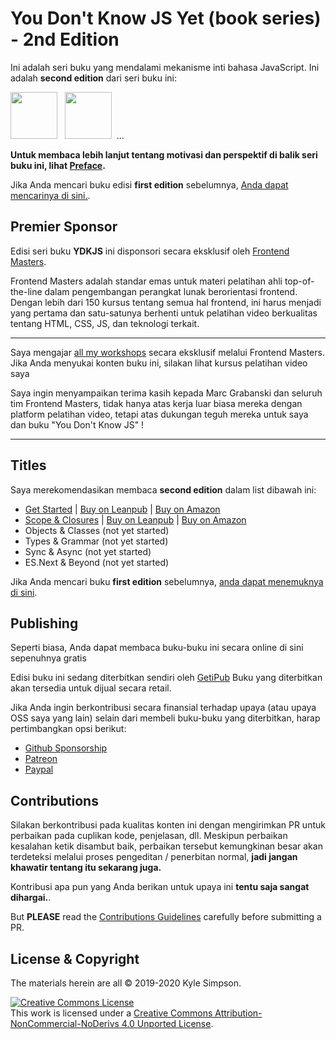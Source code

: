 # You Don't Know JS Yet (book series) - 2nd Edition

Ini adalah seri buku yang mendalami mekanisme inti bahasa JavaScript. Ini adalah **second edition** dari seri buku ini:

<a href="https://leanpub.com/ydkjsy-get-started"><img src="get-started/images/cover.png" width="75"></a>&nbsp;&nbsp;
<a href="https://leanpub.com/ydkjsy-scope-closures"><img src="scope-closures/images/cover.png" width="75"></a>&nbsp;&nbsp;...

**Untuk membaca lebih lanjut tentang motivasi dan perspektif di balik seri buku ini, lihat [Preface](preface.md).**

Jika Anda mencari buku edisi **first edition** sebelumnya, [Anda dapat mencarinya di sini.](https://github.com/getify/You-Dont-Know-JS/blob/1st-ed/README.md).

## Premier Sponsor

Edisi seri buku **YDKJS** ini disponsori secara eksklusif oleh [Frontend Masters](https://frontendmasters.com).

Frontend Masters adalah standar emas untuk materi pelatihan ahli top-of-the-line dalam pengembangan perangkat lunak berorientasi frontend. Dengan lebih dari 150 kursus tentang semua hal frontend, ini harus menjadi yang pertama dan satu-satunya berhenti untuk pelatihan video berkualitas tentang HTML, CSS, JS, dan teknologi terkait.

----

Saya mengajar [all my workshops](https://frontendmasters.com/kyle-simpson) secara eksklusif melalui Frontend Masters. Jika Anda menyukai konten buku ini, silakan lihat kursus pelatihan video saya

Saya ingin menyampaikan terima kasih kepada Marc Grabanski dan seluruh tim Frontend Masters, tidak hanya atas kerja luar biasa mereka dengan platform pelatihan video, tetapi atas dukungan teguh mereka untuk saya dan buku "You Don't Know JS" !

----

## Titles

Saya merekomendasikan membaca **second edition** dalam list dibawah ini:

* [Get Started](get-started/README.md) | [Buy on Leanpub](https://leanpub.com/ydkjsy-get-started) | [Buy on Amazon](https://www.amazon.com/dp/B084BNMN7T)
* [Scope & Closures](scope-closures/README.md) | [Buy on Leanpub](https://leanpub.com/ydkjsy-scope-closures) | [Buy on Amazon](https://www.amazon.com/dp/B08634PZ3N)
* Objects & Classes (not yet started)
* Types & Grammar (not yet started)
* Sync & Async (not yet started)
* ES.Next & Beyond (not yet started)

Jika Anda mencari buku **first edition** sebelumnya, [anda dapat menemuknya di sini](https://github.com/getify/You-Dont-Know-JS/blob/1st-ed/README.md).

## Publishing

Seperti biasa, Anda dapat membaca buku-buku ini secara online di sini sepenuhnya gratis

Edisi buku ini sedang diterbitkan sendiri oleh [GetiPub](https://geti.pub) Buku yang diterbitkan akan tersedia untuk dijual secara retail.

Jika Anda ingin berkontribusi secara finansial terhadap upaya (atau upaya OSS saya yang lain) selain dari membeli buku-buku yang diterbitkan, harap pertimbangkan opsi berikut:

* [Github Sponsorship](https://github.com/users/getify/sponsorship)
* [Patreon](https://www.patreon.com/getify)
* [Paypal](https://www.paypal.me/getify)

## Contributions

Silakan berkontribusi pada kualitas konten ini dengan mengirimkan PR untuk perbaikan pada cuplikan kode, penjelasan, dll. Meskipun perbaikan kesalahan ketik disambut baik, perbaikan tersebut kemungkinan besar akan terdeteksi melalui proses pengeditan / penerbitan normal, **jadi jangan khawatir tentang itu sekarang juga.**

Kontribusi apa pun yang Anda berikan untuk upaya ini **tentu saja sangat dihargai.**.

But **PLEASE** read the [Contributions Guidelines](CONTRIBUTING.md) carefully before submitting a PR.

## License & Copyright

The materials herein are all &copy; 2019-2020 Kyle Simpson.

<a rel="license" href="http://creativecommons.org/licenses/by-nc-nd/4.0/"><img alt="Creative Commons License" style="border-width:0" src="https://i.creativecommons.org/l/by-nc-nd/4.0/88x31.png" /></a><br />This work is licensed under a <a rel="license" href="http://creativecommons.org/licenses/by-nc-nd/4.0/">Creative Commons Attribution-NonCommercial-NoDerivs 4.0 Unported License</a>.
